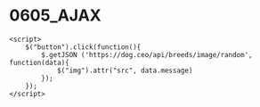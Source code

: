 # 0605_AJAX

    <script>
        $("button").click(function(){
            $.getJSON ('https://dog.ceo/api/breeds/image/random', function(data){
                $("img").attr("src", data.message)
            }); 
        });    
    </script>
    

